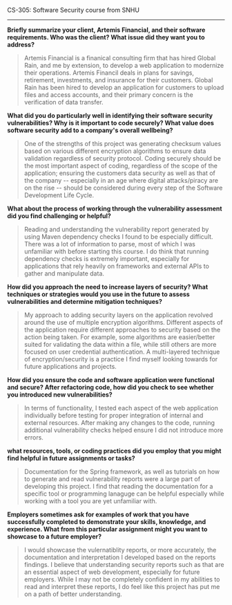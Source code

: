 
CS-305: Software Security course from SNHU
* * * * *


**Briefly summarize your client, Artemis Financial, and their software requirements. Who was the client? What issue did they want you to address?**
> Artemis Financial is a finanical consulting firm that has hired Global Rain, and me by extension, to develop a web application to modernize their operations. Artemis Financil deals in plans for savings, retirement, investments, and insurance for their customers. Global Rain has been hired to develop an application for customers to upload files and access accounts, and their primary concern is the verification of data transfer. 

**What did you do particularly well in identifying their software security vulnerabilities? Why is it important to code securely? What value does software security add to a company's overall wellbeing?**
> One of the strengths of this project was generating checksum values based on various different encryption algorithms to ensure data validation regardless of security protocol. Coding securely should be the most important aspect of coding, regardless of the scope of the application; ensuring the customers data security as well as that of the company -- especially in an age where digital attacks/piracy are on the rise -- should be considered during every step of the Software Development Life Cycle. 

**What about the process of working through the vulnerability assessment did you find challenging or helpful?**
> Reading and understanding the vulnerability report generated by using Maven dependency checks I found to be especially difficult. There was a lot of information to parse, most of which I was unfamiliar with before starting this course. I do think that running dependency checks is extremely important, especially for applications that rely heavily on frameworks and external APIs to gather and manipulate data. 

**How did you approach the need to increase layers of security? What techniques or strategies would you use in the future to assess vulnerabilities and determine mitigation techniques?**
> My approach to adding security layers on the application revolved around the use of multiple encryption algorithms. Different aspects of the application require different approaches to security based on the action being taken. For example, some algorithms are easier/better suited for validating the data within a file, while still others are more focused on user credential authentication. A multi-layered technique of encryption/security is a practice I find myself looking towards for future applications and projects. 

**How did you ensure the code and software application were functional and secure? After refactoring code, how did you check to see whether you introduced new vulnerabilities?**
> In terms of functionality, I tested each aspect of the web application individually before testing for proper integration of internal and external resources. After making any changes to the code, running additional vulnerability checks helped ensure I did not introduce more errors. 

**what resources, tools, or coding practices did you employ that you might find helpful in future assignments or tasks?**
> Documentation for the Spring framework, as well as tutorials on how to generate and read vulnerability reports were a large part of developing this project. I find that reading the documentation for a specific tool or programming lanaguge can be helpful especially while working with a tool you are yet unfamiliar with. 

**Employers sometimes ask for examples of work that you have successfully completed to demonstrate your skills, knowledge, and experience. What from this particular assignment might you want to showcase to a future employer?**
> I would showcase the vulernatiblity reports, or more accurately, the documentation and interpretation I developed based on the reports findings. I believe that understanding security reports such as that are an essential aspect of web development, especially for future employers. While I may not be completely confident in my abilities to read and interpret these reports, I do feel like this project has put me on a path of better understanding. 
